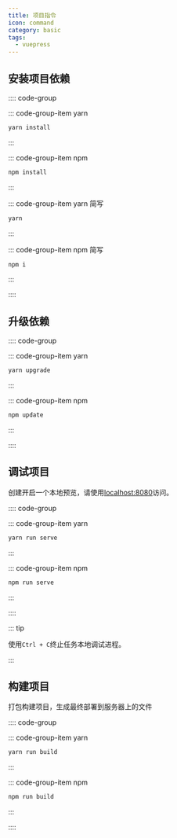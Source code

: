 ```yaml
---
title: 项目指令
icon: command
category: basic
tags:
  - vuepress
---
```


## 安装项目依赖

:::: code-group

::: code-group-item yarn

```bash
yarn install
```

:::

::: code-group-item npm

```bash
npm install
```

:::

::: code-group-item yarn 简写

```bash
yarn
```

:::

::: code-group-item npm 简写

```bash
npm i
```

:::

::::

## 升级依赖

:::: code-group

::: code-group-item yarn

```bash
yarn upgrade
```

:::

::: code-group-item npm

```bash
npm update
```

:::

::::

## 调试项目

创建开启一个本地预览，请使用[localhost:8080](http://localhost:8080)访问。

:::: code-group

::: code-group-item yarn

```bash
yarn run serve
```

:::

::: code-group-item npm

```bash
npm run serve
```

:::

::::

::: tip

使用`Ctrl + C`终止任务本地调试进程。

:::

## 构建项目

打包构建项目，生成最终部署到服务器上的文件

:::: code-group

::: code-group-item yarn

```bash
yarn run build
```

:::

::: code-group-item npm

```bash
npm run build
```

:::

::::
